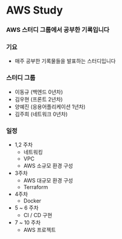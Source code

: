 # AWS Study

### AWS 스터디 그룹에서 공부한 기록입니다

### 기요
- 매주 공부한 기록물들을 발표하는 스터디입니다

### 스터디 그룹
- 이동규 (백엔드 0년차)
- 김우현 (프론트 2년차)
- 양예진 (응용어플리케이션 1년차)
- 김주희 (네트워크 0년차)

### 일정
- 1,2 주차
    - 네트워킹
    - VPC
    - AWS 소규모 환경 구성
- 3주차
    - AWS 대규모 환경 구성
    - Terraform
- 4주차
    - Docker 
- 5 ~ 6 주차
    - CI / CD 구현
- 7 ~ 10 주차
    - AWS 프로젝트